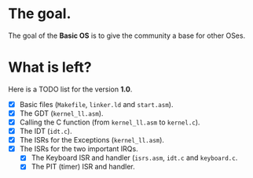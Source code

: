 The goal.
=========

The goal of the **Basic OS** is to give the community a base for other OSes.

What is left?
=============

Here is a TODO list for the version **1.0**.

- [x] Basic files (`Makefile`, `linker.ld` and `start.asm`).
- [x] The GDT (`kernel_ll.asm`).
- [x] Calling the C function (from `kernel_ll.asm` to `kernel.c`).
- [x] The IDT (`idt.c`).
- [x] The ISRs for the Exceptions (`kernel_ll.asm`).
- [x] The ISRs for the two important IRQs.
	- [x] The Keyboard ISR and handler (`isrs.asm`, `idt.c` and `keyboard.c`.
	- [x] The PIT (timer) ISR and handler.
